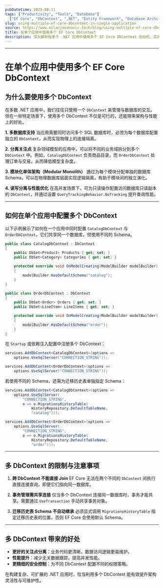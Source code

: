```yaml
---
pubDatetime: 2025-08-11
tags: ["Productivity", "Tools", "Database"]
  ["EF Core", "DbContext", ".NET", "Entity Framework", "Database Architecture"]
slug: using-multiple-ef-core-dbcontext-in-single-application
source: https://www.milanjovanovic.tech/blog/using-multiple-ef-core-dbcontext-in-single-application
title: 在单个应用中使用多个 EF Core DbContext
description: 深入解析在单个 .NET 应用中使用多个 EF Core DbContext 的动机、实现方式、常见限制与最佳实践，包括不同数据库架构、读写分离以及性能优化等实战场景。
---
```


---

# 在单个应用中使用多个 EF Core DbContext

## 为什么要使用多个 DbContext

在多数 .NET 应用中，我们往往只使用一个 `DbContext` 来管理与数据库的交互。但在一些特定场景下，使用多个 DbContext 不仅是可行的，还能带来架构与性能上的好处。

**1. 多数据库支持**
当应用需要同时访问多个 SQL 数据库时，必须为每个数据库配置独立的 `DbContext`，从而实现物理上的连接隔离。

**2. 分离关注点**
复杂领域模型的应用中，可以将不同的业务域拆分到多个 `DbContext` 中。例如，`CatalogDbContext` 负责商品目录，而 `OrderDbContext` 处理订单与交易，从而降低模型复杂度。

**3. 模块化单体架构（Modular Monolith）**
通过为每个模块分配单独的数据库 Schema，可以在物理数据库层面实现逻辑隔离，有助于模块间的独立演化。

**4. 读写分离与性能优化**
在高并发场景下，可为只读操作配置访问数据库只读副本的 `DbContext`，并通过设置 `QueryTrackingBehavior.NoTracking` 提升查询性能。

---

## 如何在单个应用中配置多个 DbContext

以下示例展示了如何在一个应用中同时配置 `CatalogDbContext` 与 `OrderDbContext`，它们共享同一个数据库，但使用不同的 Schema。

```csharp
public class CatalogDbContext : DbContext
{
    public DbSet<Product> Products { get; set; }
    public DbSet<Category> Categories { get; set; }

    protected override void OnModelCreating(ModelBuilder modelBuilder)
    {
        modelBuilder.HasDefaultSchema("catalog");
    }
}

public class OrderDbContext : DbContext
{
    public DbSet<Order> Orders { get; set; }
    public DbSet<LineItem> LineItems { get; set; }

    protected override void OnModelCreating(ModelBuilder modelBuilder)
    {
        modelBuilder.HasDefaultSchema("order");
    }
}
```

在 `Startup` 或依赖注入配置中注册多个 DbContext：

```csharp
services.AddDbContext<CatalogDbContext>(options =>
    options.UseSqlServer("CONNECTION_STRING"));

services.AddDbContext<OrderDbContext>(options =>
    options.UseSqlServer("CONNECTION_STRING"));
```

若使用不同的 Schema，还需为迁移历史表单独指定 Schema：

```csharp
services.AddDbContext<CatalogDbContext>(options =>
    options.UseSqlServer(
        "CONNECTION_STRING",
        o => o.MigrationsHistoryTable(
            HistoryRepository.DefaultTableName,
            "catalog")));

services.AddDbContext<OrderDbContext>(options =>
    options.UseSqlServer(
        "CONNECTION_STRING",
        o => o.MigrationsHistoryTable(
            HistoryRepository.DefaultTableName,
            "order")));
```

---

## 多 DbContext 的限制与注意事项

1. **跨 DbContext 不能直接 Join**
   EF Core 无法在两个不同的 `DbContext` 间执行直接连接查询，即便它们指向同一数据库。

2. **事务管理需共享连接**
   仅当多个 DbContext 连接同一数据库时，事务才能共享。需要通过 `UseTransaction` 手动共享事务对象。

3. **迁移历史表 Schema 不自动继承**
   必须显式调用 `MigrationsHistoryTable` 指定迁移历史表的位置，否则 EF Core 会使用默认 Schema。

---

## 多 DbContext 带来的好处

- **更好的关注点分离**：业务代码更清晰，数据访问逻辑更易维护。
- **性能提升**：减少无关数据跟踪，提高并发性能。
- **更精细的安全控制**：为不同 DbContext 配置不同的权限策略。

在构建复杂、可扩展的 .NET 应用时，恰当利用多个 DbContext 能有效提升架构灵活性与可维护性。
